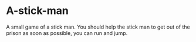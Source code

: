 # A-stick-man
A small game of a stick man. You should help the stick man to get out of the prison as soon as possible, you can run and jump.
